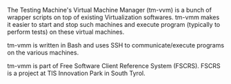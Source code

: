 The Testing Machine's Virtual Machine Manager (tm-vvm) is a bunch of
wrapper scripts on top of existing Virtualization softwares. tm-vmm
makes it easier to start and stop such machines and execute program
(typically to perform tests) on these virtual machines.

tm-vmm is written in Bash and uses SSH to communicate/execute programs
on the various machines.

tm-vmm is part of Free Software Client Reference System (FSCRS). FSCRS
is a project at TIS Innovation Park in South Tyrol.

